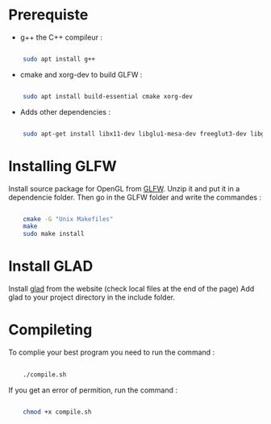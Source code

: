 # Prerequiste

* g++ the C++ compileur :
``` bash

	sudo apt install g++

```
 
* cmake and xorg-dev to build GLFW :
``` bash

	sudo apt install build-essential cmake xorg-dev

```

* Adds other dependencies :
```bash 

	sudo apt-get install libx11-dev libglu1-mesa-dev freeglut3-dev libglew2.2 libglew-dev libglu1-mesa libgl1-mesa-glx libgl1-mesa-dev libglfw3-dev libglfw3

```

# Installing GLFW 

Install source package for OpenGL from <a href="https://glfw.org/download.html">GLFW</a>.
Unzip it and put it in a dependencie folder.
Then go in the GLFW folder and write the commandes :
```bash

	cmake -G "Unix Makefiles"
	make
	sudo make install  

```

# Install GLAD 
Install <a href="https://glad.dav1d.de/">glad</a> from the website (check local files at the end of the page)
Add glad to your project directory in the include folder.

# Compileting
To complie your best program you need to run the command :
``` bash
	
	./compile.sh

```

If you get an error of permition, run the command :
``` bash

	chmod +x compile.sh

```